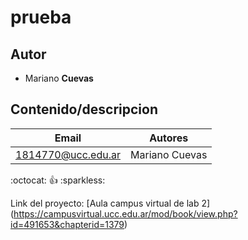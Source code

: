 # prueba
## Autor
* Mariano **Cuevas**
## Contenido/descripcion

|Email|Autores|
|-----|-------|
|1814770@ucc.edu.ar|Mariano Cuevas|

:octocat:
:+1:
:sparkless:

Link del proyecto: [Aula campus virtual de lab 2] (https://campusvirtual.ucc.edu.ar/mod/book/view.php?id=491653&chapterid=1379)
